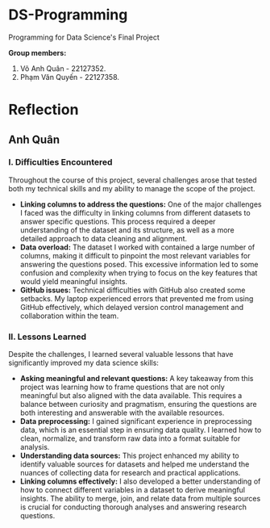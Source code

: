 # DS-Programming  
Programming for Data Science's Final Project  

**Group members:**  
1. Võ Anh Quân - 22127352.  
2. Phạm Văn Quyến - 22127358.  

# Reflection  

## Anh Quân  

### I. Difficulties Encountered  
Throughout the course of this project, several challenges arose that tested both my technical skills and my ability to manage the scope of the project.  
- **Linking columns to address the questions:** One of the major challenges I faced was the difficulty in linking columns from different datasets to answer specific questions. This process required a deeper understanding of the dataset and its structure, as well as a more detailed approach to data cleaning and alignment.  
- **Data overload:** The dataset I worked with contained a large number of columns, making it difficult to pinpoint the most relevant variables for answering the questions posed. This excessive information led to some confusion and complexity when trying to focus on the key features that would yield meaningful insights.  
- **GitHub issues:** Technical difficulties with GitHub also created some setbacks. My laptop experienced errors that prevented me from using GitHub effectively, which delayed version control management and collaboration within the team.  

### II. Lessons Learned  
Despite the challenges, I learned several valuable lessons that have significantly improved my data science skills:  
- **Asking meaningful and relevant questions:** A key takeaway from this project was learning how to frame questions that are not only meaningful but also aligned with the data available. This requires a balance between curiosity and pragmatism, ensuring the questions are both interesting and answerable with the available resources.  
- **Data preprocessing:** I gained significant experience in preprocessing data, which is an essential step in ensuring data quality. I learned how to clean, normalize, and transform raw data into a format suitable for analysis.  
- **Understanding data sources:** This project enhanced my ability to identify valuable sources for datasets and helped me understand the nuances of collecting data for research and practical applications.  
- **Linking columns effectively:** I also developed a better understanding of how to connect different variables in a dataset to derive meaningful insights. The ability to merge, join, and relate data from multiple sources is crucial for conducting thorough analyses and answering research questions.  